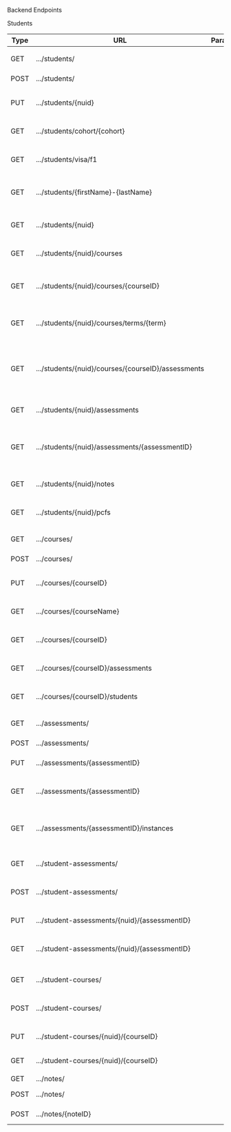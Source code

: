 
Backend Endpoints

Students

| Type        | URL         | Parameters  | Description |
| ----------- | ----------- | ----------- | ----------- |
|  |  |  |  |
| GET | .../students/ |  | Get all students |
| POST | .../students/ |  | Create a new student |
| PUT | .../students/{nuid} |  | Update student with given NUID |
| GET | .../students/cohort/{cohort} |  | Get all students in given cohort |
| GET | .../students/visa/f1 |  | Get all international students |
| GET | .../students/{firstName}-{lastName} |  | Get student with given first and last name |
| GET | .../students/{nuid} |  | Get student with given NUID |
| GET | .../students/{nuid}/courses |  | Get all of a student's courses|
| GET | .../students/{nuid}/courses/{courseID} |  | Get a student's instance of a course |
| GET | .../students/{nuid}/courses/terms/{term} |  | Get all of a student's courses in a term |
| GET | .../students/{nuid}/courses/{courseID}/assessments |  | Get all student's assessment instances from a course |
| GET | .../students/{nuid}/assessments |  | Get all of a student's assessments|
| GET | .../students/{nuid}/assessments/{assessmentID} |  | Get a student's instance of an assessment|
| GET | .../students/{nuid}/notes |  | Get all of a student's notes|
| GET | .../students/{nuid}/pcfs |  | Get all of a student's PCFs|
|  |  |  |  |
| GET | .../courses/ |  | Get all courses |
| POST | .../courses/ |  | Create a course |
| PUT | .../courses/{courseID} |  | Update course with the given ID |
| GET | .../courses/{courseName} |  | Get course with the given name |
| GET | .../courses/{courseID} |  | Get course with the given ID |
| GET | .../courses/{courseID}/assessments |  | Get a course's assessments |
| GET | .../courses/{courseID}/students |  | Get a course's students |
|  |  |  |  |
| GET | .../assessments/ |  | Get all assessments |
| POST | .../assessments/ |  | Create an assessment |
| PUT | .../assessments/{assessmentID} |  | Update an assessment |
| GET | .../assessments/{assessmentID} |  | Get assessment with the given ID |
| GET | .../assessments/{assessmentID}/instances |  | Get all instances of an assessment|
|  |  |  |  |
| GET | .../student-assessments/ |  | Get all assessment instances |
| POST | .../student-assessments/ |  | Create an assessment instance |
| PUT | .../student-assessments/{nuid}/{assessmentID} |  | Update an assessment instance |
| GET | .../student-assessments/{nuid}/{assessmentID} |  | Get an assessment instance |
|  |  |  |  |
| GET | .../student-courses/ |  | Get all course instances |
| POST | .../student-courses/ |  | Create an course instance |
| PUT | .../student-courses/{nuid}/{courseID} |  | Update an course instance 
| GET | .../student-courses/{nuid}/{courseID} |  | Get a course instance 
|  |  |  |  |
| GET | .../notes/ |  | Get all notes |
| POST | .../notes/ |  | Create a note |
| POST | .../notes/{noteID} |  | Update a note |


